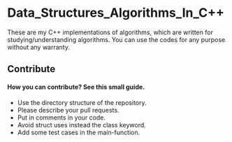 # Data_Structures_Algorithms_In_C++
These are my C++ implementations of algorithms, which are written for studying/understanding algorithms.
You can use the codes for any purpose without any warranty.

## Contribute

#### How you can contribute? See this small guide.

   * Use the directory structure of the repository.
   * Please describe your pull requests.
   * Put in comments in your code.
   * Avoid struct uses instead the class keyword.
   * Add some test cases in the main-function.
